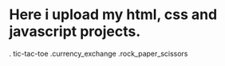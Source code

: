# Here i upload my html, css and javascript projects.
. tic-tac-toe
.currency_exchange
.rock_paper_scissors
